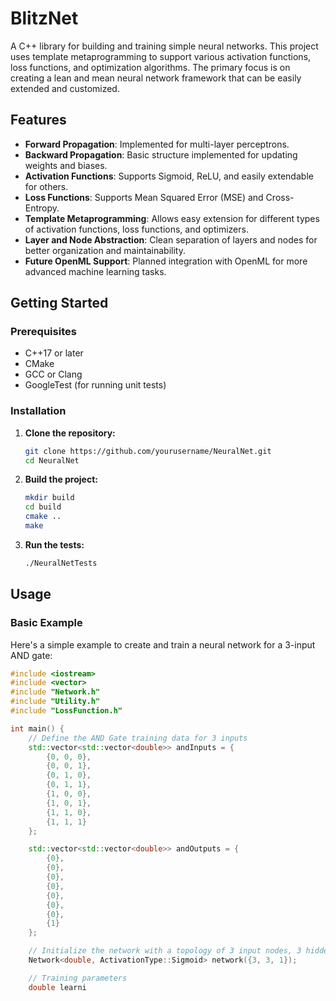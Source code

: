 # BlitzNet

A C++ library for building and training simple neural networks. This project uses template metaprogramming to support various activation functions, loss functions, and optimization algorithms. The primary focus is on creating a lean and mean neural network framework that can be easily extended and customized.

## Features

- **Forward Propagation**: Implemented for multi-layer perceptrons.
- **Backward Propagation**: Basic structure implemented for updating weights and biases.
- **Activation Functions**: Supports Sigmoid, ReLU, and easily extendable for others.
- **Loss Functions**: Supports Mean Squared Error (MSE) and Cross-Entropy.
- **Template Metaprogramming**: Allows easy extension for different types of activation functions, loss functions, and optimizers.
- **Layer and Node Abstraction**: Clean separation of layers and nodes for better organization and maintainability.
- **Future OpenML Support**: Planned integration with OpenML for more advanced machine learning tasks.

## Getting Started

### Prerequisites

- C++17 or later
- CMake
- GCC or Clang
- GoogleTest (for running unit tests)

### Installation

1. **Clone the repository:**

    ```bash
    git clone https://github.com/yourusername/NeuralNet.git
    cd NeuralNet
    ```

2. **Build the project:**

    ```bash
    mkdir build
    cd build
    cmake ..
    make
    ```

3. **Run the tests:**

    ```bash
    ./NeuralNetTests
    ```

## Usage

### Basic Example

Here's a simple example to create and train a neural network for a 3-input AND gate:

```cpp
#include <iostream>
#include <vector>
#include "Network.h"
#include "Utility.h"
#include "LossFunction.h"

int main() {
    // Define the AND Gate training data for 3 inputs
    std::vector<std::vector<double>> andInputs = {
        {0, 0, 0},
        {0, 0, 1},
        {0, 1, 0},
        {0, 1, 1},
        {1, 0, 0},
        {1, 0, 1},
        {1, 1, 0},
        {1, 1, 1}
    };

    std::vector<std::vector<double>> andOutputs = {
        {0},
        {0},
        {0},
        {0},
        {0},
        {0},
        {0},
        {1}
    };

    // Initialize the network with a topology of 3 input nodes, 3 hidden nodes, and 1 output node
    Network<double, ActivationType::Sigmoid> network({3, 3, 1});

    // Training parameters
    double learni
